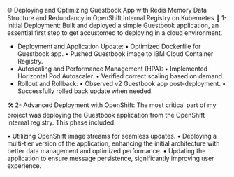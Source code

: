 
🌐 Deploying and Optimizing Guestbook App with Redis Memory Data Structure and Redundancy in OpenShift Internal Registry on Kubernetes 
🐳 1- Initial Deployment: Built and deployed a simple Guestbook application, an essential first step to get accustomed to deploying in a cloud environment.
 
- Deployment and Application Update:
• Optimized Dockerfile for Guestbook app.
• Pushed Guestbook image to IBM Cloud Container Registry.
- Autoscaling and Performance Management (HPA):
• Implemented Horizontal Pod Autoscaler.
• Verified correct scaling based on demand.
- Rollout and Rollback:
• Observed v2 Guestbook app post-deployment.
• Successfully rolled back update when needed.
 
🛠️ 2- Advanced Deployment with OpenShift: The most critical part of my project was deploying the Guestbook application from the OpenShift internal registry. This phase included:
 
• Utilizing OpenShift image streams for seamless updates.
• Deploying a multi-tier version of the application, enhancing the initial architecture with better data management and optimized performance.
• Updating the application to ensure message persistence, significantly improving user experience.
